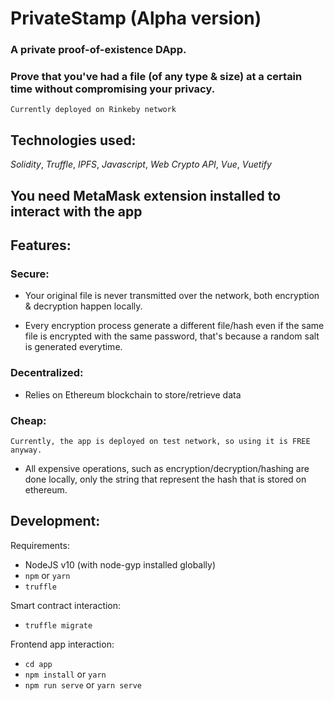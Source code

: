 # PrivateStamp (Alpha version)

### A private proof-of-existence DApp.

### Prove that you've had a file (of any type & size) at a certain time without compromising your privacy.

`Currently deployed on Rinkeby network`

## Technologies used:

_Solidity_, _Truffle_, _IPFS_, _Javascript_, _Web Crypto API_, _Vue_, _Vuetify_

## You need MetaMask extension installed to interact with the app

## Features:

### Secure:

- Your original file is never transmitted over the network, both encryption & decryption happen locally.

- Every encryption process generate a different file/hash even if the same file is encrypted with the same password, that's because a random salt is generated everytime.

### Decentralized:

- Relies on Ethereum blockchain to store/retrieve data

### Cheap:

`Currently, the app is deployed on test network, so using it is FREE anyway.`

- All expensive operations, such as encryption/decryption/hashing are done locally, only the string that represent the hash that is stored on ethereum.

## Development:

Requirements:

- NodeJS v10 (with node-gyp installed globally)
- `npm` or `yarn`
- `truffle`

Smart contract interaction:

- `truffle migrate`

Frontend app interaction:

- `cd app`
- `npm install` or `yarn`
- `npm run serve` or `yarn serve`
